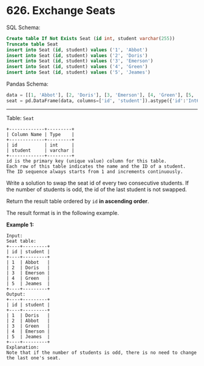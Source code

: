 # 626. Exchange Seats

SQL Schema:

```sql
Create table If Not Exists Seat (id int, student varchar(255))
Truncate table Seat
insert into Seat (id, student) values ('1', 'Abbot')
insert into Seat (id, student) values ('2', 'Doris')
insert into Seat (id, student) values ('3', 'Emerson')
insert into Seat (id, student) values ('4', 'Green')
insert into Seat (id, student) values ('5', 'Jeames')
```

Pandas Schema:

```python
data = [[1, 'Abbot'], [2, 'Doris'], [3, 'Emerson'], [4, 'Green'], [5, 'Jeames']]
seat = pd.DataFrame(data, columns=['id', 'student']).astype({'id':'Int64', 'student':'object'})
```

---

Table: `Seat`

```()
+-------------+---------+
| Column Name | Type    |
+-------------+---------+
| id          | int     |
| student     | varchar |
+-------------+---------+
id is the primary key (unique value) column for this table.
Each row of this table indicates the name and the ID of a student.
The ID sequence always starts from 1 and increments continuously.
```

Write a solution to swap the seat id of every two consecutive  students. If the number of students is odd, the id of the last student  is not swapped.

Return the result table ordered by `id` **in ascending order**.

The result format is in the following example.

**Example 1:**

```()
Input: 
Seat table:
+----+---------+
| id | student |
+----+---------+
| 1  | Abbot   |
| 2  | Doris   |
| 3  | Emerson |
| 4  | Green   |
| 5  | Jeames  |
+----+---------+
Output: 
+----+---------+
| id | student |
+----+---------+
| 1  | Doris   |
| 2  | Abbot   |
| 3  | Green   |
| 4  | Emerson |
| 5  | Jeames  |
+----+---------+
Explanation: 
Note that if the number of students is odd, there is no need to change the last one's seat.
```
